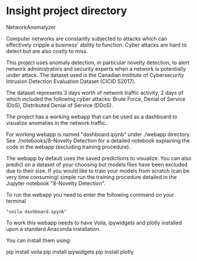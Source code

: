 # Insight project directory

NetworkAnomalyzer

Computer networks are constantly subjected to attacks which can effectively cripple a business' ability to function. Cyber attacks are hard to detect but are also costly to miss.

This project uses anomaly detection, in particular novelty detection, to alert network administrators and security experts when a network is potentially under attack. The dataset used is the Canadian Institute of Cybersecurity Intrusion Detection Evaluation Dataset (CICID S2017).

The dataset represents 3 days worth of network traffic activity, 2 days of which included the following cyber attacks: Brute Force, Denial of Service (DoS), Distributed Denial of Service (DDoS).

The project has a working webapp that can be used as a dashboard to visualize anomalies in the network traffic.

For working webapp is named "dashboard.ipynb" under ./webapp directory. See ./notebooks/8-Novelty Detection for a detailed notebook explaining the code in the webapp (excluding training procedure).

The webapp by default uses the saved predictions to visualize. You can also predict on a dataset of your choosing but models files have been excluded due to their size. If you would like to train your models from scratch (can be very time consuming) simple run the training procedure detailed in the Jupyter notebook "8-Novelty Detection".

To run the webapp you need to enter the following command on your terminal

    "voila dashboard.ipynb"
    
To work this webapp needs to have Voila, ipywidgets and plotly installed upon a standard Anaconda installation.

You can install them using:

  pip install voila
  pip install ipywidgets
  pip install plotly
